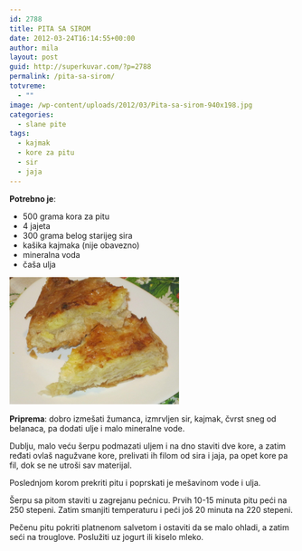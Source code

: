 ```yaml
---
id: 2788
title: PITA SA SIROM
date: 2012-03-24T16:14:55+00:00
author: mila
layout: post
guid: http://superkuvar.com/?p=2788
permalink: /pita-sa-sirom/
totvreme:
  - ""
image: /wp-content/uploads/2012/03/Pita-sa-sirom-940x198.jpg
categories:
  - slane pite
tags:
  - kajmak
  - kore za pitu
  - sir
  - jaja
---
```

**Potrebno je**:

  * 500 grama kora za pitu
  * 4 jajeta
  * 300 grama belog starijeg sira
  * kašika kajmaka (nije obavezno)
  * mineralna voda
  * čaša ulja

<img class="alignnone size-medium wp-image-2789" title="Pita sa sirom" src="/wp-content/uploads/2012/03/Pita-sa-sirom-1024x768.jpg" alt="" width="300" height="225" /> 

**Priprema**: dobro izmešati žumanca, izmrvljen sir, kajmak, čvrst sneg od belanaca, pa dodati ulje i malo mineralne vode.

Dublju, malo veću šerpu podmazati uljem i na dno staviti dve kore, a zatim ređati ovlaš nagužvane kore, prelivati ih filom od sira i jaja, pa opet kore pa fil, dok se ne utroši sav materijal.

Poslednjom korom prekriti pitu i poprskati je mešavinom vode i ulja.

Šerpu sa pitom staviti u zagrejanu pećnicu. Prvih 10-15 minuta pitu peći na 250 stepeni. Zatim smanjiti temperaturu i peći još 20 minuta na 220 stepeni.

Pečenu pitu pokriti platnenom salvetom i ostaviti da se malo ohladi, a zatim seći na trouglove. Poslužiti uz jogurt ili kiselo mleko.